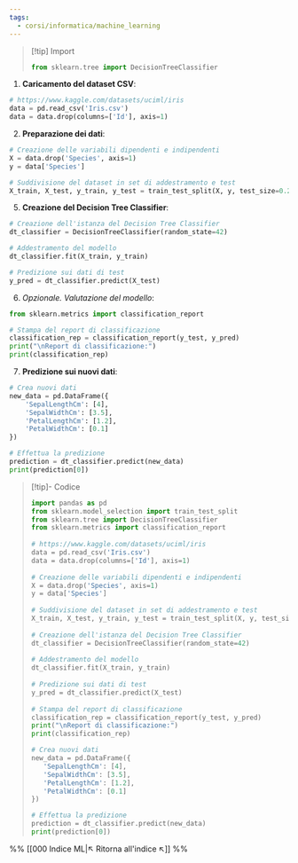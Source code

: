 ```yaml
---
tags:
  - corsi/informatica/machine_learning
---
```

> [!tip] Import
>```python
>from sklearn.tree import DecisionTreeClassifier
>```

1. **Caricamento del dataset CSV**:
```python
# https://www.kaggle.com/datasets/uciml/iris  
data = pd.read_csv('Iris.csv')  
data = data.drop(columns=['Id'], axis=1)
```

2. **Preparazione dei dati**:
```python
# Creazione delle variabili dipendenti e indipendenti
X = data.drop('Species', axis=1)
y = data['Species']

# Suddivisione del dataset in set di addestramento e test
X_train, X_test, y_train, y_test = train_test_split(X, y, test_size=0.2, random_state=42)
```

5. **Creazione del Decision Tree Classifier**:
```python
# Creazione dell'istanza del Decision Tree Classifier
dt_classifier = DecisionTreeClassifier(random_state=42)

# Addestramento del modello
dt_classifier.fit(X_train, y_train)

# Predizione sui dati di test
y_pred = dt_classifier.predict(X_test)
```

6. *Opzionale. Valutazione del modello*:
```python
from sklearn.metrics import classification_report

# Stampa del report di classificazione
classification_rep = classification_report(y_test, y_pred)
print("\nReport di classificazione:")
print(classification_rep)
```

7. **Predizione sui nuovi dati**:

```python
# Crea nuovi dati
new_data = pd.DataFrame({  
    'SepalLengthCm': [4],  
    'SepalWidthCm': [3.5],  
    'PetalLengthCm': [1.2],  
    'PetalWidthCm': [0.1]  
})  

# Effettua la predizione  
prediction = dt_classifier.predict(new_data)  
print(prediction[0])
```

> [!tip]- Codice
>```python
>import pandas as pd  
>from sklearn.model_selection import train_test_split  
>from sklearn.tree import DecisionTreeClassifier  
>from sklearn.metrics import classification_report  
>  
># https://www.kaggle.com/datasets/uciml/iris  
>data = pd.read_csv('Iris.csv')  
>data = data.drop(columns=['Id'], axis=1)  
>  
># Creazione delle variabili dipendenti e indipendenti  
>X = data.drop('Species', axis=1)  
>y = data['Species']  
>  
># Suddivisione del dataset in set di addestramento e test  
>X_train, X_test, y_train, y_test = train_test_split(X, y, test_size=0.2, random_state=42)  
>  
># Creazione dell'istanza del Decision Tree Classifier  
>dt_classifier = DecisionTreeClassifier(random_state=42)  
>  
># Addestramento del modello  
>dt_classifier.fit(X_train, y_train)  
>  
># Predizione sui dati di test  
>y_pred = dt_classifier.predict(X_test)  
>  
># Stampa del report di classificazione  
>classification_rep = classification_report(y_test, y_pred)  
>print("\nReport di classificazione:")  
>print(classification_rep)  
>
># Crea nuovi dati
>new_data = pd.DataFrame({  
>    'SepalLengthCm': [4],  
>    'SepalWidthCm': [3.5],  
>    'PetalLengthCm': [1.2],  
>    'PetalWidthCm': [0.1]  
>})
>
># Effettua la predizione  
>prediction = dt_classifier.predict(new_data)  
>print(prediction[0])
>```


%%
[[000 Indice ML|↖ Ritorna all'indice ↖]]
%%
